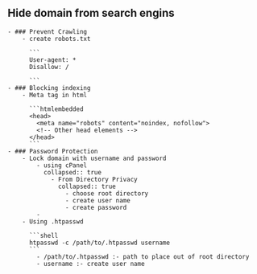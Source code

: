 ## Hide domain from search engins
	- ### Prevent Crawling
		- create robots.txt 
		  
		  ```
		  User-agent: *
		  Disallow: /
		  
		  ```
	- ### Blocking indexing
		- Meta tag in html
		  
		  ```htmlembedded
		  <head>
		    <meta name="robots" content="noindex, nofollow">
		    <!-- Other head elements -->
		  </head>
		  ```
	- ### Password Protection
		- Lock domain with username and password
			- using cPanel
			  collapsed:: true
				- From Directory Privacy
				  collapsed:: true
					- choose root directory
					- create user name
					- create password
			-
		- Using .htpasswd 
		  
		  ```shell
		  htpasswd -c /path/to/.htpasswd username
		  ```
			- /path/to/.htpasswd :- path to place out of root directory
			- username :- create user name